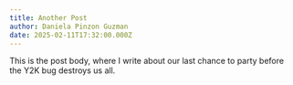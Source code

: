 ```yaml
---
title: Another Post
author: Daniela Pinzon Guzman
date: 2025-02-11T17:32:00.000Z
---
```


This is the post body, where I write about our last chance to party before the Y2K bug destroys us all.
